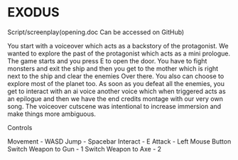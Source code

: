 # EXODUS

Script/screenplay(opening.doc Can be accessed on GitHub)

You start with a voiceover which acts as a backstory of the protagonist. We wanted to explore the past of the protagonist which acts as a mini prologue.
The game starts and you press E to open the door. You have to fight monsters and exit the ship and then you get to the mother which is right next to the ship and clear the enemies Over there. You also can choose to explore most of the planet too.
As soon as you defeat all the enemies, you get to interact with an ai voice another voice which when triggered acts as an epilogue and then we have the end credits montage with our very own song.
The voiceover cutscene was intentional to increase immersion and make things more ambiguous.

Controls

Movement - WASD
Jump - Spacebar
Interact - E
Attack - Left Mouse Button
Switch Weapon to Gun - 1
Switch Weapon to Axe - 2
